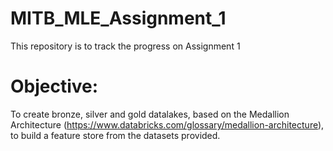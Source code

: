 # MITB_MLE_Assignment_1
This repository is to track the progress on Assignment 1

# Objective:
 To create bronze, silver and gold datalakes, based on the Medallion Architecture (https://www.databricks.com/glossary/medallion-architecture), to build a feature store from the datasets provided.


